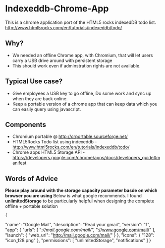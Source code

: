 Indexeddb-Chrome-App
====================

This is a chrome application port of the HTML5 rocks indexedDB todo list.
http://www.html5rocks.com/en/tutorials/indexeddb/todo/

Why?
--------------
- We needed an offline Chrome app, with Chromium, that will let users carry a USB drive around with persistent storage
- This should work even if adminstration rights are not available.

Typical Use case?
--------------
- Give employees a USB key to go offline, Do some work and sync up when they are back online.
- Keep a portable version of a chrome app that can keep data which you can easily query using javascript.


Components
--------------

- Chromium portable @ http://crportable.sourceforge.net/
- HTML5Rocks Todo list using indexeddb - http://www.html5rocks.com/en/tutorials/indexeddb/todo/
- Chrome apps HTML5 Storage API -https://developers.google.com/chrome/apps/docs/developers_guide#manifest



Words of Advice
--------------
**Please play around with the storage capacity parameter basde on which browser you are using**
Below is what google recommends. I found **unlimitedStorage** to be particularly helpful when designing the complete offline + portable solution

    {
  "name": "Google Mail",
  "description": "Read your gmail",
  "version": "1",
  "app": {
    "urls": [
      "*://mail.google.com/mail/",
      "*://www.google.com/mail/"
    ],
    "launch": {
      "web_url": "http://mail.google.com/mail/"
    }
  },
  "icons": {
    "128": "icon_128.png"
  },
  "permissions": [
    "unlimitedStorage",
    "notifications"
  ]
}
